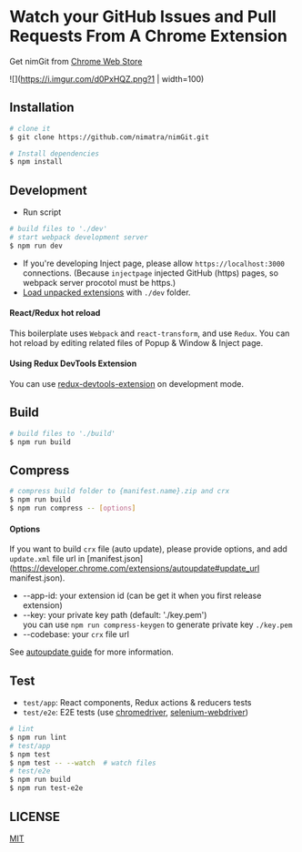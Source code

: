 # Watch your GitHub Issues and Pull Requests From A Chrome Extension


Get nimGit from [Chrome Web Store](https://chrome.google.com/webstore/detail/nkgpdnkngjnnphipjecfihibdjfhocbl)

![](https://i.imgur.com/d0PxHQZ.png?1 | width=100)

## Installation

```bash
# clone it
$ git clone https://github.com/nimatra/nimGit.git

# Install dependencies
$ npm install
```

## Development

* Run script
```bash
# build files to './dev'
# start webpack development server
$ npm run dev
```
* If you're developing Inject page, please allow `https://localhost:3000` connections. (Because `injectpage` injected GitHub (https) pages, so webpack server procotol must be https.)
* [Load unpacked extensions](https://developer.chrome.com/extensions/getstarted#unpacked) with `./dev` folder.

#### React/Redux hot reload

This boilerplate uses `Webpack` and `react-transform`, and use `Redux`. You can hot reload by editing related files of Popup & Window & Inject page.

#### Using Redux DevTools Extension

You can use [redux-devtools-extension](https://github.com/zalmoxisus/redux-devtools-extension) on development mode.

## Build

```bash
# build files to './build'
$ npm run build
```

## Compress

```bash
# compress build folder to {manifest.name}.zip and crx
$ npm run build
$ npm run compress -- [options]
```

#### Options

If you want to build `crx` file (auto update), please provide options, and add `update.xml` file url in [manifest.json](https://developer.chrome.com/extensions/autoupdate#update_url manifest.json).

* --app-id: your extension id (can be get it when you first release extension)
* --key: your private key path (default: './key.pem')  
  you can use `npm run compress-keygen` to generate private key `./key.pem`
* --codebase: your `crx` file url

See [autoupdate guide](https://developer.chrome.com/extensions/autoupdate) for more information.

## Test

* `test/app`: React components, Redux actions & reducers tests
* `test/e2e`: E2E tests (use [chromedriver](https://www.npmjs.com/package/chromedriver), [selenium-webdriver](https://www.npmjs.com/package/selenium-webdriver))

```bash
# lint
$ npm run lint
# test/app
$ npm test
$ npm test -- --watch  # watch files
# test/e2e
$ npm run build
$ npm run test-e2e
```

## LICENSE

[MIT](LICENSE)
